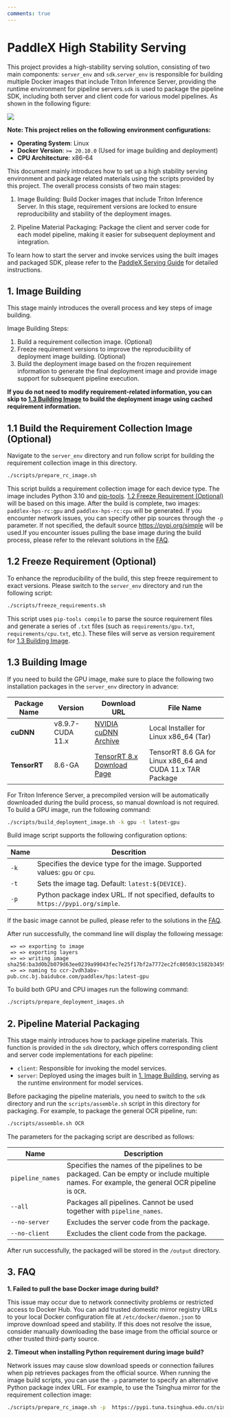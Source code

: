 ```yaml
---
comments: true
---
```


# PaddleX High Stability Serving

This project provides a high-stability serving solution, consisting of two main components: `server_env` and `sdk`.`server_env` is responsible for building multiple Docker images that include Triton Inference Server, providing the runtime environment for pipeline servers.`sdk` is used to package the pipeline SDK, including both server and client code for various model pipelines. As shown in the following figure:

<img src="https://github.com/cuicheng01/PaddleX_doc_images/blob/main/images/hps/hps_workflow_en.png?raw=true"/>


**Note: This project relies on the following environment configurations:**

- **Operating System**: Linux
- **Docker Version**: `>= 20.10.0` (Used for image building and deployment)
- **CPU Architecture**: x86-64

This  document  mainly introduces how to set up a high stability serving environment and package related materials using the scripts provided by this project. The overall process consists of two main stages:

1. Image Building: Build Docker images that include Triton Inference Server. In this stage, requirement versions are locked to ensure reproducibility and stability of the deployment images.

2. Pipeline Material Packaging: Package the client and server code for each model pipeline, making it easier for subsequent deployment and integration.

To learn how to start the server and invoke services using the built images and packaged SDK, please refer to the [PaddleX Serving Guide](https://paddlepaddle.github.io/PaddleX/latest/en/pipeline_deploy/serving.html) for detailed instructions.


## 1. Image Building

This stage mainly introduces the overall process and key steps of image building.

Image Building Steps:

1. Build a requirement collection image. (Optional)
2. Freeze requirement versions to improve the reproducibility of deployment image building. (Optional)
3. Build the deployment image based on the frozen requirement information to generate the final deployment image and provide image support for subsequent pipeline execution. 

**If you do not need to modify requirement-related information, you can skip to [1.3 Building Image](./README_en.md#13-building-image) to build the deployment image using cached requirement information.**

## 1.1 Build the Requirement Collection Image (Optional)

Navigate to the `server_env` directory and run follow script for building the requirement collection image in this directory. 

```bash
./scripts/prepare_rc_image.sh
```

This script builds a requirement collection image for each device type. The image includes Python 3.10 and [pip-tools](https://github.com/jazzband/pip-tools). [1.2 Freeze Requirement (Optional)](./README_en.md#12-freeze-requirement-optional) will be based on this image. After the build is complete, two images: `paddlex-hps-rc:gpu` and `paddlex-hps-rc:cpu` will be generated. If you encounter network issues, you can specify other pip sources through the `-p` parameter. If not specified, the default source https://pypi.org/simple will be used.If you encounter issues pulling the base image during the build process, please refer to the relevant solutions in the [FAQ](./README_en.md#3-faq).

## 1.2 Freeze Requirement (Optional)

To enhance the reproducibility of the build, this step freeze requirement to exact versions. Please switch to the `server_env` directory and run the following script:

```bash
./scripts/freeze_requirements.sh
```

This script uses `pip-tools compile` to parse the source requirement files and generate a series of `.txt` files (such as `requirements/gpu.txt`, `requirements/cpu.txt`, etc.). These files will serve as version requirement for [1.3 Building Image](./README_en.md#13-building-image).

## 1.3 Building Image

If you need to build the GPU image, make sure to place the following two installation packages in the `server_env` directory in advance:

<table>
  <thead>
    <tr>
      <th>Package Name</th>
      <th>Version</th>
      <th>Download URL</th>
      <th>File Name</th>
    </tr>
  </thead>
  <tbody>
    <tr>
      <td><strong>cuDNN</strong></td>
      <td>v8.9.7-CUDA 11.x</td>
      <td><a href="https://developer.nvidia.cn/rdp/cudnn-archive">NVIDIA cuDNN Archive</a></td>
      <td>Local Installer for Linux x86_64 (Tar)</td>
    </tr>
    <tr>
      <td><strong>TensorRT</strong></td>
      <td>8.6-GA</td>
      <td><a href="https://developer.nvidia.com/nvidia-tensorrt-8x-download">TensorRT 8.x Download Page</a></td>
      <td>TensorRT 8.6 GA for Linux x86_64 and CUDA 11.x TAR Package</td>
    </tr>
  </tbody>
</table>

For Triton Inference Server, a precompiled version will be automatically downloaded during the build process, so manual download is not required. To build a GPU image, run the following command:

```bash
./scripts/build_deployment_image.sh -k gpu -t latest-gpu
```

Build image script supports the following configuration options:

<table>
<thead>
<tr>
<th>Name</th>
<th>Descrition</th>
</tr>
</thead>
<tbody>
<tr>
<td><code>-k</code></td>
<td>Specifies the device type for the image. Supported values: <code>gpu</code> or <code>cpu</code>.</td>
</tr>
<tr>
<td><code>-t</code></td>
<td>Sets the image tag. Default: <code>latest:${DEVICE}</code>.</td>
</tr>
<tr>
<td><code>-p</code></td>
<td>Python package index URL. If not specified, defaults to <code>https://pypi.org/simple</code>.</td>
</tr>
</tbody>
</table>

If the basic image cannot be pulled, please refer to the solutions in the [FAQ](./README_en.md#3-faq).

After run successfully, the command line will display the following message:

```text
 => => exporting to image                                                         
 => => exporting layers                                                      
 => => writing image  sha256:ba3d0b2b079d63ee0239a99043fec7e25f17bf2a7772ec2fc80503c1582b3459   
 => => naming to ccr-2vdh3abv-pub.cnc.bj.baidubce.com/paddlex/hps:latest-gpu   
```

To build both GPU and CPU images  run the following command:

```bash
./scripts/prepare_deployment_images.sh
```

## 2. Pipeline Material Packaging

This stage mainly introduces how to package pipeline materials. This function is provided in the `sdk` directory, which offers corresponding client and server code implementations for each pipeline:

- `client`: Responsible for invoking the model services.
- `server`: Deployed using the images built in [1. Image Building](./README_en.md#1-image-building), serving as the runtime environment for model services.

Before packaging the pipeline materials, you need to switch to the `sdk` directory and run the `scripts/assemble.sh` script in this directory for  packaging. For example, to package the general OCR pipeline, run:

```bash
./scripts/assemble.sh OCR
```

The parameters for the packaging script are described as follows:

<table>
<thead>
<tr>
<th>Name</th>
<th>Description</th>
</tr>
</thead>
<tbody>
<tr>
<td><code>pipeline_names</code></td>
<td>Specifies the names of the pipelines to be packaged. Can be empty or include multiple names. For example, the general OCR pipeline is <code>OCR</code>.</td>
</tr>
<tr>
<td><code>--all</code></td>
<td>Packages all pipelines. Cannot be used together with <code>pipeline_names</code>.</td>
</tr>
<tr>
<td><code>--no-server</code></td>
<td>Excludes the server code from the package.</td>
</tr>
<tr>
<td><code>--no-client</code></td>
<td>Excludes the client code from the package.</td>
</tr>
</tbody>
</table>

After run successfully, the packaged  will be stored in the `/output` directory.

## 3. FAQ

**1. Failed to pull the base Docker image during build?**

This issue may occur due to network connectivity problems or restricted access to Docker Hub. You can add trusted domestic mirror registry URLs to your local Docker configuration file at `/etc/docker/daemon.json` to improve download speed and stability. If this does not resolve the issue, consider manually downloading the base image from the official source or other trusted third-party source.


**2. Timeout when installing Python requirement during image build?**

Network issues may cause slow download speeds or connection failures when pip retrieves packages from the official source.
When running the image build scripts, you can use the `-p` parameter to specify an alternative Python package index URL. For example, to use the Tsinghua mirror for the requirement collection image:

```bash
./scripts/prepare_rc_image.sh -p  https://pypi.tuna.tsinghua.edu.cn/simple
```